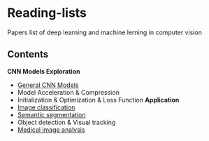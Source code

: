 # Reading-lists
Papers list of deep learning and machine lerning in computer vision
## Contents
**CNN Models Exploration**
* [General CNN Models](https://github.com/Zakiyi/Paper-lists/blob/master/convolutional%20neural%20networks.md)
* Model Acceleration & Compression
* Initialization & Optimization & Loss Function
**Application**
* [Image classification](https://github.com/Zakiyi/Paper-lists/blob/master/image%20classification.md)
* [Semantic segmentation](https://github.com/Zakiyi/Paper-lists/blob/master/semantic%20segmentation.md)
* Object detection & Visual tracking
* [Medical image analysis](https://github.com/Zakiyi/Paper-lists/blob/master/medical%20image%20analysis.md)

